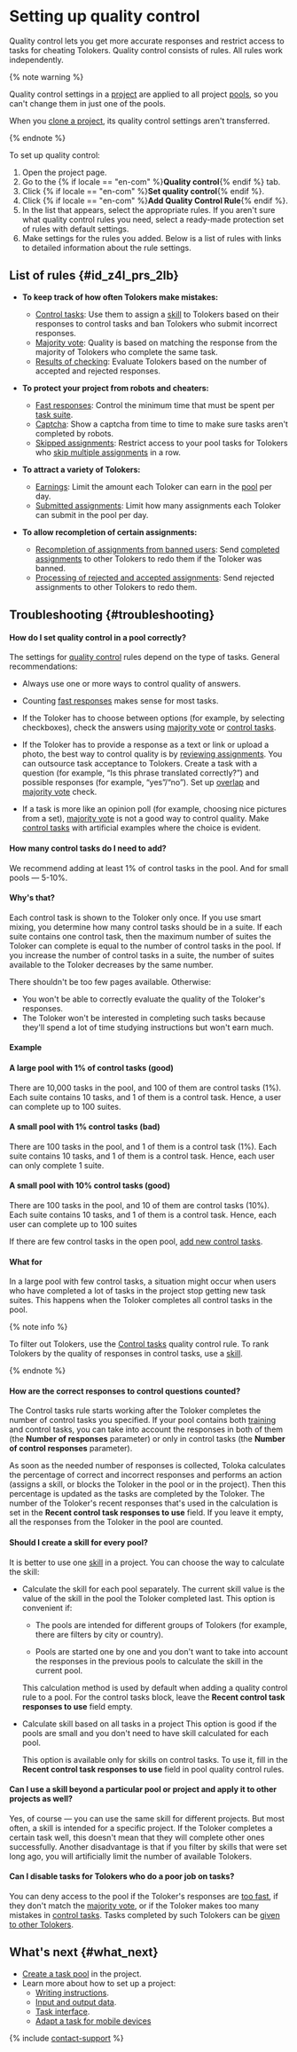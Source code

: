 # Setting up quality control

Quality control lets you get more accurate responses and restrict access to tasks for cheating Tolokers. Quality control consists of rules. All rules work independently.

{% note warning %}

Quality control settings in a [project](../../glossary.md#project-ru) are applied to all project [pools](../../glossary.md#pool-ru), so you can't change them in just one of the pools.

When you [clone a project](project.md), its quality control settings aren't transferred.

{% endnote %}


To set up quality control:
1. Open the project page.
1. Go to the {% if locale == "en-com" %}**Quality control**{% endif %} tab.
1. Click {% if locale == "en-com" %}**Set quality control**{% endif %}.
1. Click {% if locale == "en-com" %}**Add Quality Control Rule**{% endif %}.
1. In the list that appears, select the appropriate rules. If you aren't sure what quality control rules you need, select a ready-made protection set of rules with default settings.
1. Make settings for the rules you added. Below is a list of rules with links to detailed information about the rule settings.


## List of rules {#id_z4l_prs_2lb}

- **To keep track of how often Tolokers make mistakes:**
    - [Control tasks](goldenset.md): Use them to assign a [skill](../../glossary.md#skill-ru) to Tolokers based on their responses to control tasks and ban Tolokers who submit incorrect responses.
    - [Majority vote](mvote.md): Quality is based on matching the response from the majority of Tolokers who complete the same task.
    - [Results of checking](reviewing-assignments.md): Evaluate Tolokers based on the number of accepted and rejected responses.

- **To protect your project from robots and cheaters:**
    - [Fast responses](quick-answers.md): Control the minimum time that must be spent per [task suite](../../glossary.md#task-page-ru).
    - [Captcha](captcha.md): Show a captcha from time to time to make sure tasks aren't completed by robots.
    - [Skipped assignments](skipped-assignments.md): Restrict access to your pool tasks for Tolokers who [skip multiple assignments](pool_statistic-pool.md#skipped-tasks) in a row.

- **To attract a variety of Tolokers:**
    - [Earnings](income.md): Limit the amount each Toloker can earn in the [pool](../../glossary.md#pool-ru) per day.
    - [Submitted assignments](submitted-answers.md): Limit how many assignments each Toloker can submit in the pool per day.

- **To allow recompletion of certain assignments:**
    - [Recompletion of assignments from banned users](restore-task-overlap.md): Send [completed assignments](../../glossary.md#submitted-answers-ru) to other Tolokers to redo them if the Toloker was banned.
    - [Processing of rejected and accepted assignments](reassessment-after-accepting.md): Send rejected assignments to other Tolokers to redo them.



## Troubleshooting {#troubleshooting}

#### How do I set quality control in a pool correctly?

The settings for [quality control](../../glossary.md#quality-control-ru) rules depend on the type of tasks. General recommendations:

- Always use one or more ways to control quality of answers.

- Counting [fast responses](quick-answers.md) makes sense for most tasks.

- If the Toloker has to choose between options (for example, by selecting checkboxes), check the answers using [majority vote](mvote.md) or [control tasks](goldenset.md).

- If the Toloker has to provide a response as a text or link or upload a photo, the best way to control quality is by [reviewing assignments](accept.md). You can outsource task acceptance to Tolokers. Create a task with a question (for example, “Is this phrase translated correctly?”) and possible responses (for example, “yes”/“no”). Set up [overlap](dynamic-overlap.md) and [majority vote](mvote.md) check.

- If a task is more like an opinion poll (for example, choosing nice pictures from a set), [majority vote](../../glossary.md#majority-vote-ru) is not a good way to control quality. Make [control tasks](../../glossary.md#control-task-ru) with artificial examples where the choice is evident.


#### How many control tasks do I need to add?

We recommend adding at least 1% of control tasks in the pool. And for small pools — 5-10%.

#### Why's that?

Each control task is shown to the Toloker only once. If you use smart mixing, you determine how many control tasks should be in a suite. If each suite contains one control task, then the maximum number of suites the Toloker can complete is equal to the number of control tasks in the pool. If you increase the number of control tasks in a suite, the number of suites available to the Toloker decreases by the same number.

There shouldn't be too few pages available. Otherwise:

- You won't be able to correctly evaluate the quality of the Toloker's responses.
- The Toloker won't be interested in completing such tasks because they'll spend a lot of time studying instructions but won't earn much.

#### Example

#### A large pool with 1% of control tasks (good)

There are 10,000 tasks in the pool, and 100 of them are control tasks (1%). Each suite contains 10 tasks, and 1 of them is a control task. Hence, a user can complete up to 100 suites.

#### A small pool with 1% control tasks (bad)

There are 100 tasks in the pool, and 1 of them is a control task (1%). Each suite contains 10 tasks, and 1 of them is a control task. Hence, each user can only complete 1 suite.

#### A small pool with 10% control tasks (good)

There are 100 tasks in the pool, and 10 of them are control tasks (10%). Each suite contains 10 tasks, and 1 of them is a control task. Hence, each user can complete up to 100 suites

If there are few control tasks in the open pool, [add new control tasks](../troubleshooting/pool-setup.md#add-gs).

#### What for

In a large pool with few control tasks, a situation might occur when users who have completed a lot of tasks in the project stop getting new task suites. This happens when the Toloker completes all control tasks in the pool.

{% note info %}

To filter out Tolokers, use the [Control tasks](control.md) quality control rule. To rank Tolokers by the quality of responses in control tasks, use a [skill](nav.md).

{% endnote %}


#### How are the correct responses to control questions counted?

The Control tasks rule starts working after the Toloker completes the number of control tasks you specified. If your pool contains both [training](../../glossary.md#training-task-ru) and control tasks, you can take into account the responses in both of them (the **Number of responses** parameter) or only in control tasks (the **Number of control responses** parameter).

As soon as the needed number of responses is collected, Toloka calculates the percentage of correct and incorrect responses and performs an action (assigns a skill, or blocks the Toloker in the pool or in the project). Then this percentage is updated as the tasks are completed by the Toloker. The number of the Toloker's recent responses that's used in the calculation is set in the **Recent control task responses to use** field. If you leave it empty, all the responses from the Toloker in the pool are counted.

#### Should I create a skill for every pool?

It is better to use one [skill](../../glossary.md#skill-ru) in a project. You can choose the way to calculate the skill:

- Calculate the skill for each pool separately. The current skill value is the value of the skill in the pool the Toloker completed last. This option is convenient if:

    - The pools are intended for different groups of Tolokers (for example, there are filters by city or country).

    - Pools are started one by one and you don't want to take into account the responses in the previous pools to calculate the skill in the current pool.

    This calculation method is used by default when adding a quality control rule to a pool. For the control tasks block, leave the **Recent control task responses to use** field empty.

- Calculate skill based on all tasks in a project This option is good if the pools are small and you don't need to have skill calculated for each pool.

    This option is available only for skills on control tasks. To use it, fill in the **Recent control task responses to use** field in pool quality control rules.


#### Can I use a skill beyond a particular pool or project and apply it to other projects as well?

Yes, of course — you can use the same skill for different projects. But most often, a skill is intended for a specific project. If the Toloker completes a certain task well, this doesn't mean that they will complete other ones successfully. Another disadvantage is that if you filter by skills that were set long ago, you will artificially limit the number of available Tolokers.

#### Can I disable tasks for Tolokers who do a poor job on tasks?

You can deny access to the pool if the Toloker's responses are [too fast](quick-answers.md), if they don't match the [majority vote](mvote.md), or if the Toloker makes too many mistakes in [control tasks](goldenset.md). Tasks completed by such Tolokers can be [given to other Tolokers](restore-task-overlap.md).


## What's next {#what_next}

- [Create a task pool](pool-main.md) in the project.
- Learn more about how to set up a project:
    - [Writing instructions](instruction.md).
    - [Input and output data](incoming.md).
    - [Task interface](spec.md).
    - [Adapt a task for mobile devices](mobile.md)



{% include [contact-support](../_includes/contact-support-help.md) %}
